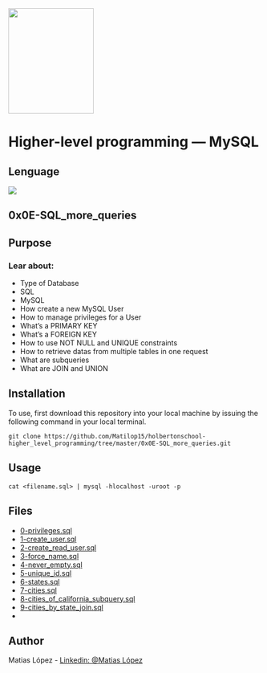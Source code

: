 <img src="https://blog.holbertonschool.com/wp-content/uploads/2020/04/unnamed-2.png" width="170" height="210">

# Higher-level programming ― MySQL
## Lenguage
<img src="https://img.icons8.com/ios-filled/100/000000/mysql-logo.png"/>

## 0x0E-SQL_more_queries

## Purpose
### Lear about:
- Type of Database
- SQL
- MySQL
- How create a new MySQL User
- How to manage privileges for a User
- What’s a PRIMARY KEY
- What’s a FOREIGN KEY
- How to use NOT NULL and UNIQUE constraints
- How to retrieve datas from multiple tables in one request
- What are subqueries
- What are JOIN and UNION

## Installation
To use, first download  this repository into your local machine by issuing the following command in your local terminal. 
```
git clone https://github.com/Matilop15/holbertonschool-higher_level_programming/tree/master/0x0E-SQL_more_queries.git
```

## Usage
```
cat <filename.sql> | mysql -hlocalhost -uroot -p
```
## Files
- [0-privileges.sql](https://github.com/Matilop15/holbertonschool-higher_level_programming/blob/master/0x0E-SQL_more_queries/0-privileges.sql)
- [1-create_user.sql](https://github.com/Matilop15/holbertonschool-higher_level_programming/blob/master/0x0E-SQL_more_queries/1-create_user.sql)
- [2-create_read_user.sql](https://github.com/Matilop15/holbertonschool-higher_level_programming/blob/master/0x0E-SQL_more_queries/2-create_read_user.sql)
- [3-force_name.sql](https://github.com/Matilop15/holbertonschool-higher_level_programming/blob/master/0x0E-SQL_more_queries/3-force_name.sql)
- [4-never_empty.sql](https://github.com/Matilop15/holbertonschool-higher_level_programming/blob/master/0x0E-SQL_more_queries/4-never_empty.sql)
- [5-unique_id.sql](https://github.com/Matilop15/holbertonschool-higher_level_programming/blob/master/0x0E-SQL_more_queries/5-unique_id.sql)
- [6-states.sql](https://github.com/Matilop15/holbertonschool-higher_level_programming/blob/master/0x0E-SQL_more_queries/6-states.sql)
- [7-cities.sql](https://github.com/Matilop15/holbertonschool-higher_level_programming/blob/master/0x0E-SQL_more_queries/7-cities.sql)
- [8-cities_of_california_subquery.sql](https://github.com/Matilop15/holbertonschool-higher_level_programming/blob/master/0x0E-SQL_more_queries/8-cities_of_california_subquery.sql)
- [9-cities_by_state_join.sql](https://github.com/Matilop15/holbertonschool-higher_level_programming/blob/master/0x0E-SQL_more_queries/9-cities_by_state_join.sql)
- []() 
## Author
Matias López - [Linkedin: @Matias López](https://uy.linkedin.com/in/matias-l%C3%B3pez-777796194?trk=people-guest_people_search-card)
